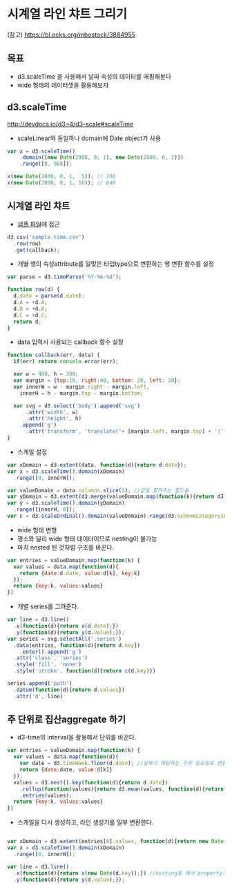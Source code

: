 시계열 라인 챠트 그리기
===

(참고)
https://bl.ocks.org/mbostock/3884955


목표
---
- d3.scaleTime 을 사용해서 날짜 속성의 데이터를 매핑해본다
- wide 형태의 데이터셋을 활용해보자

d3.scaleTime
---
http://devdocs.io/d3~4/d3-scale#scaleTime
- scaleLinear와 동일하나 domain에 Date object가 사용

```javascript
var x = d3.scaleTime()
    .domain([new Date(2000, 0, 1), new Date(2000, 0, 2)])
    .range([0, 960]);

x(new Date(2000, 0, 1,  5)); // 200
x(new Date(2000, 0, 1, 16)); // 640
```

시계열 라인 챠트
---
- [샘플 파일](sample/sample.time.csv)에 접근

```javascript
d3.csv('sample.time.csv')
  .row(row)
  .get(callback);
```

- 개별 행의 속성attribute를 알맞은 타입type으로 변환하는 행 변환 함수를 설정
```javascript
var parse = d3.timeParse('%Y-%m-%d');

function row(d) {
  d.date = parse(d.date);
  d.A = +d.A;
  d.B = +d.B;
  d.C = +d.C;
  return d;
}
```

- data 입력시 사용되는 callback 함수 설정
```javascript
function callback(err, data) {
  if(err) return console.error(err);

  var w = 400, h = 300;
  var margin = {top:10, right:40, bottom: 20, left: 20};
  var innerW = w - margin.right - margin.left,
    innerH = h - margin.top - margin.bottom;

  var svg = d3.select('body').append('svg')
      .attr('width', w)
      .attr('height', h)
    .append('g')
      .attr('transform', 'translate('+ [margin.left, margin.top] + ')');
}
```

- 스케일 설정
```javascript
var xDomain = d3.extent(data, function(d){return d.date});
var x = d3.scaleTime().domain(xDomain)
  .range([0, innerW]);

var valueDomain = data.columns.slice(1); //값을 알려주는 필드들
var yDomain = d3.extent(d3.merge(valueDomain.map(function(k){return d3.extent(data, function(d){return d[k];})})));
var y = d3.scaleTime().domain(yDomain)
  .range([innerH, 0]);
var c = d3.scaleOrdinal().domain(valueDomain).range(d3.schemeCategory10);

```

- wide 형태 변형
 - 평소와 달리 wide 형태 데이터이므로 nesting이 불가능
 - 마치 nested 된 것처럼 구조를 바꾼다.

```javascript
var entries = valueDomain.map(function(k) {
  var values = data.map(function(d){
    return {date:d.date, value:d[k], key:k}
  });
  return {key:k, values:values}
})
```

- 개별 series를 그려준다.

```javascript
var line = d3.line()
  .x(function(d){return x(d.date);})
  .y(function(d){return y(d.value);});
var series = svg.selectAll('.series')
  .data(entries, function(d){return d.key})
    .enter().append('g')
  .attr('class', 'series')
  .style('fill', 'none')
  .style('stroke', function(d){return c(d.key)})

series.append('path')
  .datum(function(d){return d.values})
  .attr('d', line)
```


주 단위로 집산aggregate 하기
---

- d3-time의 interval을 활용해서 단위를 바꾼다.
```javascript
var entries = valueDomain.map(function(k) {
  var values = data.map(function(d){
    var date = d3.timeWeek.floor(d.date); //날짜가 해당하는 주의 일요일로 변환됨
    return {date:date, value:d[k]}
  });
  values = d3.nest().key(function(d){return d.date})
    .rollup(function(values){return d3.mean(values, function(d){return d.value;})})
    .entries(values);
  return {key:k, values:values}
})
```

- 스케일을 다시 생성하고, 라인 생성기를 일부 변환한다.
```javascript

var xDomain = d3.extent(entries[0].values, function(d){return new Date(d.key)});
var x = d3.scaleTime().domain(xDomain)
  .range([0, innerW]);

var line = d3.line()
  .x(function(d){return x(new Date(d.key));}) //nesting을 해서 property가 key로 변환되고 type도 string이 되어버림
  .y(function(d){return y(d.value);});
```
